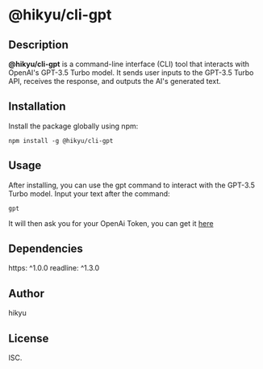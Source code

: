 # @hikyu/cli-gpt
## Description
**@hikyu/cli-gpt** is a command-line interface (CLI) tool that interacts with OpenAI's GPT-3.5 Turbo model. It sends user inputs to the GPT-3.5 Turbo API, receives the response, and outputs the AI's generated text.

## Installation
Install the package globally using npm:

```
npm install -g @hikyu/cli-gpt
```

## Usage
After installing, you can use the gpt command to interact with the GPT-3.5 Turbo model. Input your text after the command:

```
gpt
```
It will then ask you for your OpenAi Token, you can get it [here](https://platform.openai.com/account/api-keys)

## Dependencies
https: ^1.0.0
readline: ^1.3.0
## Author
hikyu

## License
ISC.